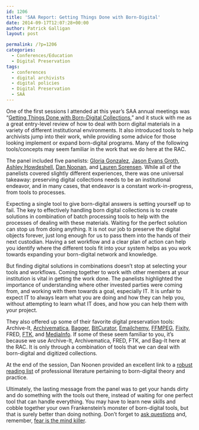 ```yaml
---
id: 1206
title: 'SAA Report: Getting Things Done with Born-Digital'
date: 2014-09-17T12:07:28+00:00
author: Patrick Galligan
layout: post

permalink: /?p=1206
categories:
  - Conferences/Education
  - Digital Preservation
tags:
  - conferences
  - digital archivists
  - digital policies
  - Digital Preservation
  - SAA
---
```

One of the first sessions I attended at this year’s SAA annual meetings was “[Getting Things Done with Born-Digital Collections](http://archives2014.sched.org/event/0dc177748b88b956157d77daed013a94#.VBmZI_ldU1J),” and it stuck with me as a great entry-level review of how to deal with born digital materials in a variety of different institutional environments. It also introduced tools to help archivists jump into their work, while providing some advice for those looking implement or expand born-digital programs. Many of the following tools/concepts may seem familiar in the work that we do here at the RAC.

The panel included five panelists: [Gloria Gonzalez](http://archives2014.sched.org/speaker/GloriaG), [Jason Evans Groth](http://archives2014.sched.org/speaker/jevansg#.VBmts_ldU1I), [Ashley Howdeshell](http://archives2014.sched.org/speaker/ahowdeshell#.VBmtwfldU1I), [Dan Noonan](http://archives2014.sched.org/speaker/noonan.37#.VBmtzvldU1I), and [Lauren Sorensen](http://archives2014.sched.org/speaker/laurensx#.VBmt__ldU1I). While all of the panelists covered slightly different experiences, there was one universal takeaway: preserving digital collections needs to be an institutional endeavor, and in many cases, that endeavor is a constant work-in-progress, from tools to processes.

<!--more-->

Expecting a single tool to give born-digital answers is setting yourself up to fail. The key to effectively handling born digital collections is to create solutions in combination of batch processing tools to help with the processes of dealing with these materials. Waiting for the perfect solution can stop us from doing anything. It is not our job to preserve the digital objects forever, just long enough for us to pass them into the hands of their next custodian. Having a set workflow and a clear plan of action can help you identify where the different tools fit into your system helps as you work towards expanding your born-digital network and knowledge.

But finding digital solutions in combinations doesn’t stop at selecting your tools and workflows. Coming together to work with other members at your institution is vital in getting the work done. The panelists highlighted the importance of understanding where other invested parties were coming from, and working with them towards a goal, especially IT. It is unfair to expect IT to always learn what you are doing and how they can help you, without attempting to learn what IT does, and how you can help them with your project.

They also offered up some of their favorite digital preservation tools:  Archive-It, [Archivematica](https://www.archivematica.org/wiki/Main_Page), [Bagger](http://sourceforge.net/projects/loc-xferutils/files/loc-bagger/), [BitCurator](http://www.bitcurator.net/), [Emailchemy](http://www.weirdkid.com/products/emailchemy/), [FFMPEG](https://www.ffmpeg.org/), [Fixity](http://www.avpreserve.com/tools/fixity/), FRED, [FTK](http://www.accessdata.com/solutions/digital-forensics/ftk), and [MediaInfo](http://mediaarea.net/en/MediaInfo). If some of these seem familiar to you, it’s because we use Archive-It, Archivematica, FRED, FTK, and Bag-It here at the RAC. It is only through a combination of tools that we can deal with born-digital and digitized collections.

At the end of the session, Dan Noonen provided an excellent link to a [robust reading list](http://rarebookschool.org/reading/libraries/l95/) of professional literature pertaining to born-digital theory and practice.

Ultimately, the lasting message from the panel was to get your hands dirty and do something with the tools out there, instead of waiting for one perfect tool that can handle everything. You may have to learn new skills and cobble together your own Frankenstein’s monster of born-digital tools, but that is surely better than doing nothing. Don’t forget to [ask questions](http://qanda.digipres.org/) and, remember, [fear is the mind killer](http://gloriagonzalez.org/2014/08/14/top10things/).